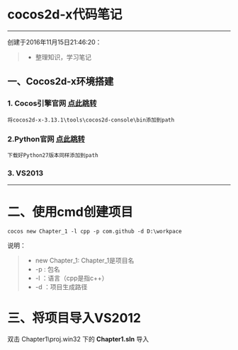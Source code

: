# cocos2d-x代码笔记
------

创建于2016年11月15日21:46:20：

> * 整理知识，学习笔记

## 一、Cocos2d-x环境搭建

### 1. Cocos引擎官网 [点此跳转](http://www.cocos.com/download)
    将cocos2d-x-3.13.1\tools\cocos2d-console\bin添加到path
### 2.Python官网  [点此跳转](https://www.python.org/)
    下载好Python27版本同样添加到path
### 3. VS2013
---
# 二、使用cmd创建项目
```
cocos new Chapter_1 -l cpp -p com.github -d D:\workpace 
```
说明：
> * new Chapter_1: Chapter_1是项目名
> * -p : 包名
> * -l ：语言（cpp是指c++）
> * -d ：项目生成路径

# 三、将项目导入VS2012
双击 Chapter1\proj.win32 下的 **Chapter1.sln** 导入